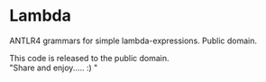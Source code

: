
# Lambda

ANTLR4 grammars for simple lambda-expressions. 
Public domain. 


This code is released to the public domain.  
"Share and enjoy..... :) "  



